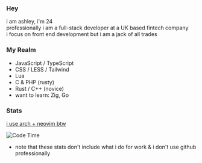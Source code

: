### Hey
i am ashley, i'm 24  
professionally i am a full-stack developer at a UK based fintech company  
i focus on front end development but i am a jack of all trades  

### My Realm  
- JavaScript / TypeScript
- CSS / LESS / Tailwind
- Lua
- C & PHP (rusty)
- Rust / C++ (novice)
- want to learn: Zig, Go

### Stats  
[i use arch + neovim btw](https://youtu.be/EZEfN5z8Mlg?t=15)
<!--START_SECTION:waka-->
![Code Time](http://img.shields.io/badge/Code%20Time-65%20hrs%202%20mins-blue)


<!--END_SECTION:waka-->
- note that these stats don't include what i do for work & i don't use github professionally
